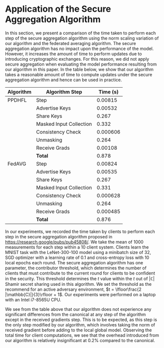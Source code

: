 # Application of the Secure Aggregation Algorithm

In this section, we present a comparison of the time taken to perform each step of the secure aggregation algorithm using the norm scaling variation of our algorithm and the federated averaging algorithm. The secure aggregation algorithm has no impact upon the performance of the model. However, it increases the amount of time to perform updates due to introducing cryptographic exchanges. For this reason, we did not apply secure aggregation when evaluating the model performance resulting from our algorithm in this paper. In the table below, we show that our algorithm takes a reasonable amount of time to compute updates under the secure aggregation algorithm and hence can be used in practice.

| **Algorithm** | **Algorithm Step** | **Time (s)** |
|---------------|--------------------|--------------|
| PPDHFL | Step | 0.00815 |
| | Advertise Keys | 0.00532 |
| | Share Keys | 0.267 |
| | Masked Input Collection | 0.332 |
| | Consistency Check | 0.000606 |
| | Unmasking | 0.264 |
| | Receive Grads | 0.00108 |
| | **Total** | 0.878 |
| FedAVG | Step | 0.00824 |
| | Advertise Keys | 0.00535 |
| | Share Keys | 0.267 |
| | Masked Input Collection | 0.331 |
| | Consistency Check | 0.000628 |
| | Unmasking | 0.264 |
| | Receive Grads | 0.000485 |
| | **Total** | 0.876 |

In our experiments, we recorded the time taken by clients to perform each step in the secure aggregation algorithm proposed in https://research.google/pubs/pub45808/. We take the mean of 1000 measurements for each step within a 10 client system. Clients learn the MNIST task with the LeNet-300-100 model using a minibatch size of $32$, SGD optimizer with a learning rate of $0.1$ and cross-entropy loss with 10 local epochs each round. The secure aggregation algorithm has one parameter, the contributor threshold, which determines the number of clients that must contribute to the current round for clients to be confident in the security. This threshold determines the $t$ value within the $t$ out of $|\mathbb{C}|$ Shamir secret sharing used in this algorithm. We set the threshold as the recommend for an active adversary environment, $t = \lfloor\frac{2 |\mathbb{C}|}{3}\rfloor + 1$. Our experiments were performed on a laptop with an Intel i7-8565U CPU.

We see from the table above that our algorithm does not experience any significant differences from the canonical at any step of the algorithm except in the received gradients step. This is to be expected, as this step is the only step modified by our algorithm, which involves taking the norm of received gradient before adding to the local global model. Observing the total time for client computations, we see that the overhead introduced from our algorithm is relatively insignificant at $0.2$% compared to the canonical.

